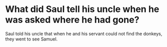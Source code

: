 # What did Saul tell his uncle when he was asked where he had gone?

Saul told his uncle that when he and his servant could not find the donkeys, they went to see Samuel.
